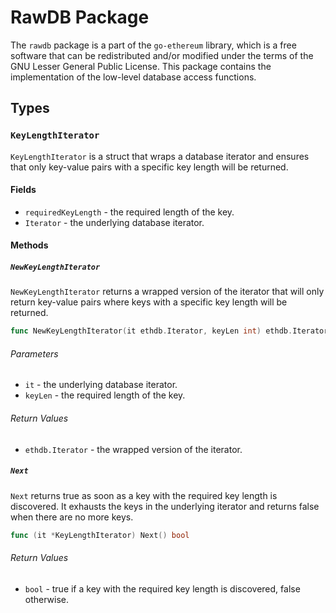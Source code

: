 # RawDB Package

The `rawdb` package is a part of the `go-ethereum` library, which is a free software that can be redistributed and/or modified under the terms of the GNU Lesser General Public License. This package contains the implementation of the low-level database access functions.

## Types

### `KeyLengthIterator`

`KeyLengthIterator` is a struct that wraps a database iterator and ensures that only key-value pairs with a specific key length will be returned.

#### Fields

- `requiredKeyLength` - the required length of the key.
- `Iterator` - the underlying database iterator.

#### Methods

##### `NewKeyLengthIterator`

`NewKeyLengthIterator` returns a wrapped version of the iterator that will only return key-value pairs where keys with a specific key length will be returned.

```go
func NewKeyLengthIterator(it ethdb.Iterator, keyLen int) ethdb.Iterator
```

###### Parameters

- `it` - the underlying database iterator.
- `keyLen` - the required length of the key.

###### Return Values

- `ethdb.Iterator` - the wrapped version of the iterator.

##### `Next`

`Next` returns true as soon as a key with the required key length is discovered. It exhausts the keys in the underlying iterator and returns false when there are no more keys.

```go
func (it *KeyLengthIterator) Next() bool
```

###### Return Values

- `bool` - true if a key with the required key length is discovered, false otherwise.